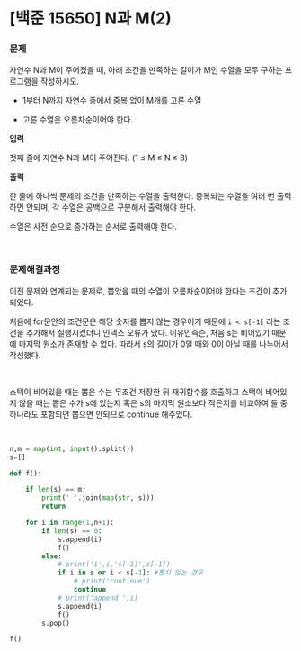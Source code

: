 # [백준 15650] N과 M(2)

### 문제

자연수 N과 M이 주어졌을 때, 아래 조건을 만족하는 길이가 M인 수열을 모두 구하는 프로그램을 작성하시오.

* 1부터 N까지 자연수 중에서 중복 없이 M개를 고른 수열

* 고른 수열은 오름차순이어야 한다.

**입력**

첫째 줄에 자연수 N과 M이 주어진다. (1 ≤ M ≤ N ≤ 8)

**출력**

한 줄에 하나씩 문제의 조건을 만족하는 수열을 출력한다. 중복되는 수열을 여러 번 출력하면 안되며, 각 수열은 공백으로 구분해서 출력해야 한다.

수열은 사전 순으로 증가하는 순서로 출력해야 한다.

</br>

### 문제해결과정

이전 문제와 연계되는 문제로, 뽑았을 때의 수열이 오름차순이어야 한다는 조건이 추가되었다.

처음에 for문안의 조건문은 해당 숫자를 뽑지 않는 경우이기 때문에 `i < s[-1]` 라는 조건을 추가해서 실행시켰더니 인덱스 오류가 났다.
이유인즉슨, 처음 s는 비어있기 때문에 마지막 원소가 존재할 수 없다. 따라서 s의 길이가 0일 때와 0이 아닐 때를 나누어서 작성했다.

</br>

스택이 비어있을 때는 뽑은 수는 무조건 저장한 뒤 재귀함수를 호출하고 스택이 비어있지 않을 때는 뽑은 수가 s에 있는지 혹은 s의 마지막 원소보다 작은지를 비교하여 둘 중 하나라도 포함되면 뽑으면 안되므로 continue 해주었다.

</br>

```python
n,m = map(int, input().split())
s=[]

def f():

    if len(s) == m:
        print(' '.join(map(str, s)))
        return

    for i in range(1,n+1):
        if len(s) == 0:
            s.append(i)
            f()
        else:
            # print('i',i,'s[-1]',s[-1])
            if i in s or i < s[-1]: #뽑지 않는 경우
                # print('continue')
                continue
            # print('append ',i)
            s.append(i)
            f()
        s.pop()

f()
```